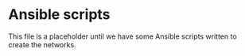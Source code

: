 # Ansible scripts
This file is a placeholder until we have some Ansible scripts written to create
the networks.

